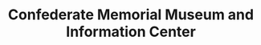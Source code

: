 ---
layout: repo
title: "Confederate Memorial Museum and Information Center"
id: 24187
permalink: repos/24187/
---